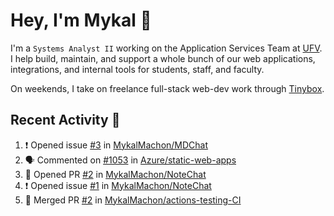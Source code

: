 # Hey, I'm Mykal 👋

I'm a `Systems Analyst II` working on the Application Services Team at [UFV](https://ufv.ca). 
I help build, maintain, and support a whole bunch of our web applications, integrations, and internal tools for students, staff, and faculty.

On weekends, I take on freelance full-stack web-dev work through [Tinybox](https://tinybox.dev).

## Recent Activity 🚀

<!--START_SECTION:activity-->
1. ❗ Opened issue [#3](https://github.com/MykalMachon/MDChat/issues/3) in [MykalMachon/MDChat](https://github.com/MykalMachon/MDChat)
2. 🗣 Commented on [#1053](https://github.com/Azure/static-web-apps/issues/1053#issuecomment-1845878160) in [Azure/static-web-apps](https://github.com/Azure/static-web-apps)
3. 💪 Opened PR [#2](https://github.com/MykalMachon/NoteChat/pull/2) in [MykalMachon/NoteChat](https://github.com/MykalMachon/NoteChat)
4. ❗ Opened issue [#1](https://github.com/MykalMachon/NoteChat/issues/1) in [MykalMachon/NoteChat](https://github.com/MykalMachon/NoteChat)
5. 🎉 Merged PR [#2](https://github.com/MykalMachon/actions-testing-CI/pull/2) in [MykalMachon/actions-testing-CI](https://github.com/MykalMachon/actions-testing-CI)
<!--END_SECTION:activity-->
